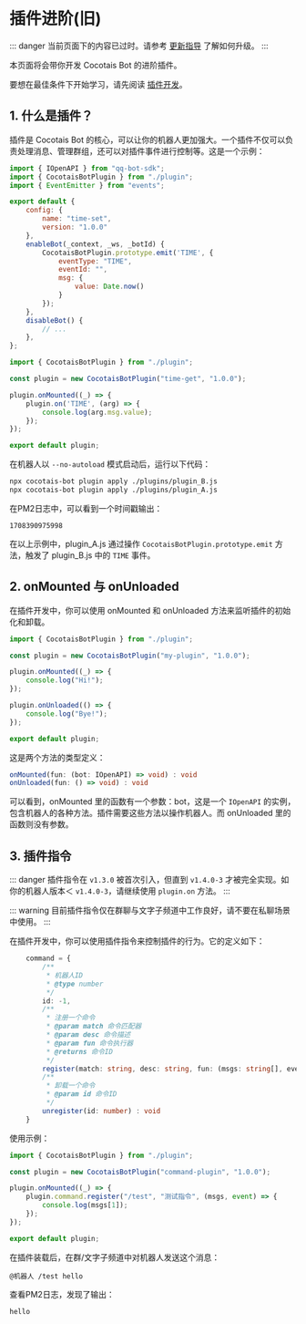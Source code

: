 # 插件进阶(旧) <Badge type="danger" text="Deprecated" />

::: danger
当前页面下的内容已过时。请参考 [更新指导](../upgrade-guide) 了解如何升级。
:::

本页面将会带你开发 Cocotais Bot 的进阶插件。

要想在最佳条件下开始学习，请先阅读 [插件开发](./plugins)。

## 1. 什么是插件？

插件是 Cocotais Bot 的核心，可以让你的机器人更加强大。一个插件不仅可以负责处理消息、管理群组，还可以对插件事件进行控制等。这是一个示例：

```js plugin_A.js
import { IOpenAPI } from "qq-bot-sdk";
import { CocotaisBotPlugin } from "./plugin";
import { EventEmitter } from "events";

export default {
    config: {
        name: "time-set",
        version: "1.0.0"
    },
    enableBot(_context, _ws, _botId) {
        CocotaisBotPlugin.prototype.emit('TIME', {
            eventType: "TIME",
            eventId: "",
            msg: {
                value: Date.now()
            }
        });
    },
    disableBot() {
        // ...
    },
};
```

```js plugin_B.js
import { CocotaisBotPlugin } from "./plugin";

const plugin = new CocotaisBotPlugin("time-get", "1.0.0");

plugin.onMounted((_) => {
    plugin.on('TIME', (arg) => {
        console.log(arg.msg.value);
    });
});

export default plugin;
```

在机器人以 `--no-autoload` 模式启动后，运行以下代码：
```bash
npx cocotais-bot plugin apply ./plugins/plugin_B.js
npx cocotais-bot plugin apply ./plugins/plugin_A.js
```
在PM2日志中，可以看到一个时间戳输出：
```
1708390975998
```

在以上示例中，plugin_A.js 通过操作 `CocotaisBotPlugin.prototype.emit` 方法，触发了 plugin_B.js 中的 `TIME` 事件。

## 2. onMounted 与 onUnloaded

在插件开发中，你可以使用 onMounted 和 onUnloaded 方法来监听插件的初始化和卸载。

```js plugin.js
import { CocotaisBotPlugin } from "./plugin";

const plugin = new CocotaisBotPlugin("my-plugin", "1.0.0");

plugin.onMounted((_) => {
    console.log("Hi!");
});

plugin.onUnloaded(() => {
    console.log("Bye!");
});

export default plugin;
```

这是两个方法的类型定义：

```ts
onMounted(fun: (bot: IOpenAPI) => void) : void
onUnloaded(fun: () => void) : void
```

可以看到，onMounted 里的函数有一个参数：bot，这是一个 `IOpenAPI` 的实例，包含机器人的各种方法。插件需要这些方法以操作机器人。而 onUnloaded 里的函数则没有参数。

## 3. 插件指令

::: danger
插件指令在 `v1.3.0` 被首次引入，但直到 `v1.4.0-3` 才被完全实现。如你的机器人版本＜ `v1.4.0-3`，请继续使用 `plugin.on` 方法。
:::

::: warning
目前插件指令仅在群聊与文字子频道中工作良好，请不要在私聊场景中使用。
:::

在插件开发中，你可以使用插件指令来控制插件的行为。它的定义如下：

```ts
    command = {
        /**
         * 机器人ID
         * @type number
         */
        id: -1,
        /**
         * 注册一个命令
         * @param match 命令匹配器
         * @param desc 命令描述
         * @param fun 命令执行器
         * @returns 命令ID
         */
        register(match: string, desc: string, fun: (msgs: string[], event: WsResponse<any>) => void) : number
        /**
         * 卸载一个命令
         * @param id 命令ID
         */
        unregister(id: number) : void
    }
```

使用示例：
```js command.js
import { CocotaisBotPlugin } from "./plugin";

const plugin = new CocotaisBotPlugin("command-plugin", "1.0.0");

plugin.onMounted((_) => {
    plugin.command.register("/test", "测试指令", (msgs, event) => {
        console.log(msgs[1]);
    });
});

export default plugin;
```

在插件装载后，在群/文字子频道中对机器人发送这个消息：
```
@机器人 /test hello
```

查看PM2日志，发现了输出：
```
hello
```